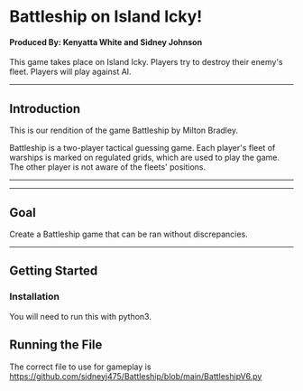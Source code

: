 # **Battleship on Island Icky!**
#### Produced By: Kenyatta White and Sidney Johnson
This game takes place on Island Icky. Players try to destroy their enemy's fleet. Players will play against AI.
*****
## Introduction


This is our rendition of the game Battleship by Milton Bradley.

Battleship is a two-player tactical guessing game. Each player's fleet of warships is marked on regulated grids, which are used to play the game. The other player is not aware of the fleets' positions. 

-------------

---------------
## Goal
Create a Battleship game that can be ran without discrepancies. 

------------
## Getting Started

### Installation

You will need to run this with python3. 

## Running the File

The correct file to use for gameplay is
https://github.com/sidneyj475/Battleship/blob/main/BattleshipV6.py 
